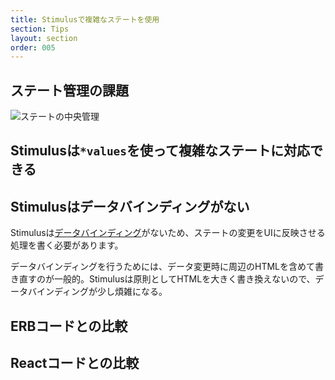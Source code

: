 ```yaml
---
title: Stimulusで複雑なステートを使用
section: Tips
layout: section
order: 005
---
```


## ステート管理の課題

![ステートの中央管理](content_images/central-state-management.webp)

## Stimulusは`*values`を使って複雑なステートに対応できる

## Stimulusはデータバインディングがない

Stimulusは[データバインディング](https://ja.wikipedia.org/wiki/データバインディング)がないため、ステートの変更をUIに反映させる処理を書く必要があります。

データバインディングを行うためには、データ変更時に周辺のHTMLを含めて書き直すのが一般的。Stimulusは原則としてHTMLを大きく書き換えないので、データバインディングが少し煩雑になる。

## ERBコードとの比較

## Reactコードとの比較
